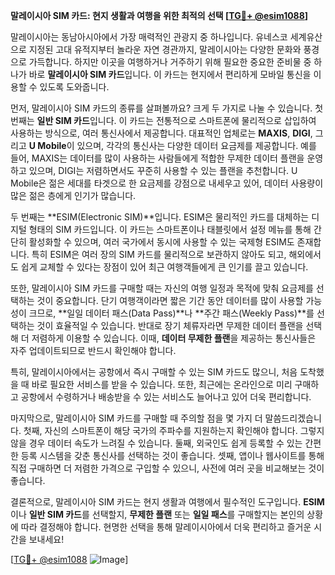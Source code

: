 **말레이시아 SIM 카드: 현지 생활과 여행을 위한 최적의 선택 [[TG💪+ @esim1088](https://t.me/s/esim1088)]**

말레이시아는 동남아시아에서 가장 매력적인 관광지 중 하나입니다. 유네스코 세계유산으로 지정된 고대 유적지부터 놀라운 자연 경관까지, 말레이시아는 다양한 문화와 풍경으로 가득합니다. 하지만 이곳을 여행하거나 거주하기 위해 필요한 중요한 준비물 중 하나가 바로 **말레이시아 SIM 카드**입니다. 이 카드는 현지에서 편리하게 모바일 통신을 이용할 수 있도록 도와줍니다.

먼저, 말레이시아 SIM 카드의 종류를 살펴볼까요? 크게 두 가지로 나눌 수 있습니다. 첫 번째는 **일반 SIM 카드**입니다. 이 카드는 전통적으로 스마트폰에 물리적으로 삽입하여 사용하는 방식으로, 여러 통신사에서 제공합니다. 대표적인 업체로는 **MAXIS**, **DIGI**, 그리고 **U Mobile**이 있으며, 각각의 통신사는 다양한 데이터 요금제를 제공합니다. 예를 들어, MAXIS는 데이터를 많이 사용하는 사람들에게 적합한 무제한 데이터 플랜을 운영하고 있으며, DIGI는 저렴하면서도 꾸준히 사용할 수 있는 플랜을 추천합니다. U Mobile은 젊은 세대를 타겟으로 한 요금제를 강점으로 내세우고 있어, 데이터 사용량이 많은 젊은 층에게 인기가 많습니다.

두 번째는 **ESIM(Electronic SIM)**입니다. ESIM은 물리적인 카드를 대체하는 디지털 형태의 SIM 카드입니다. 이 카드는 스마트폰이나 태블릿에서 설정 메뉴를 통해 간단히 활성화할 수 있으며, 여러 국가에서 동시에 사용할 수 있는 국제형 ESIM도 존재합니다. 특히 ESIM은 여러 장의 SIM 카드를 물리적으로 보관하지 않아도 되고, 해외에서도 쉽게 교체할 수 있다는 장점이 있어 최근 여행객들에게 큰 인기를 끌고 있습니다.

또한, 말레이시아 SIM 카드를 구매할 때는 자신의 여행 일정과 목적에 맞춰 요금제를 선택하는 것이 중요합니다. 단기 여행객이라면 짧은 기간 동안 데이터를 많이 사용할 가능성이 크므로, **일일 데이터 패스(Data Pass)**나 **주간 패스(Weekly Pass)**를 선택하는 것이 효율적일 수 있습니다. 반대로 장기 체류자라면 무제한 데이터 플랜을 선택해 더 저렴하게 이용할 수 있습니다. 이때, **데이터 무제한 플랜**을 제공하는 통신사들은 자주 업데이트되므로 반드시 확인해야 합니다.

특히, 말레이시아에서는 공항에서 즉시 구매할 수 있는 SIM 카드도 많으니, 처음 도착했을 때 바로 필요한 서비스를 받을 수 있습니다. 또한, 최근에는 온라인으로 미리 구매하고 공항에서 수령하거나 배송받을 수 있는 서비스도 늘어나고 있어 더욱 편리합니다.

마지막으로, 말레이시아 SIM 카드를 구매할 때 주의할 점을 몇 가지 더 말씀드리겠습니다. 첫째, 자신의 스마트폰이 해당 국가의 주파수를 지원하는지 확인해야 합니다. 그렇지 않을 경우 데이터 속도가 느려질 수 있습니다. 둘째, 외국인도 쉽게 등록할 수 있는 간편한 등록 시스템을 갖춘 통신사를 선택하는 것이 좋습니다. 셋째, 앱이나 웹사이트를 통해 직접 구매하면 더 저렴한 가격으로 구입할 수 있으니, 사전에 여러 곳을 비교해보는 것이 좋습니다.

결론적으로, 말레이시아 SIM 카드는 현지 생활과 여행에서 필수적인 도구입니다. **ESIM**이나 **일반 SIM 카드**를 선택할지, **무제한 플랜** 또는 **일일 패스**를 구매할지는 본인의 상황에 따라 결정해야 합니다. 현명한 선택을 통해 말레이시아에서 더욱 편리하고 즐거운 시간을 보내세요!

[[TG💪+ @esim1088](https://t.me/s/esim1088) ![Image](https://i.postimg.cc/Y0z9fWf4/image.png)]